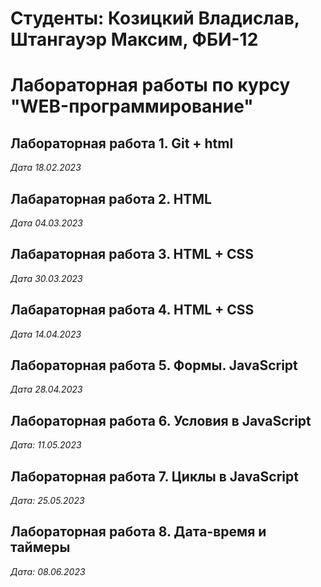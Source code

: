 # Студенты: Козицкий Владислав, Штангауэр Максим, ФБИ-12

# Лабораторная работы по курсу "WEB-программирование"

## Лабораторная работа 1. Git + html

*Дата 18.02.2023*


## Лабараторная работа 2. HTML

*Дата 04.03.2023*


## Лабараторная работа 3. HTML + CSS

*Дата 30.03.2023*


## Лабараторная работа 4. HTML + CSS

*Дата 14.04.2023*

## Лабораторная работа 5. Формы. JavaScript

*Дата 28.04.2023*

## Лабораторная работа 6. Условия в JavaScript

*Дата: 11.05.2023*

## Лабораторная работа 7. Циклы в JavaScript
*Дата: 25.05.2023*

## Лабораторная работа 8. Дата-время и таймеры
*Дата: 08.06.2023*
